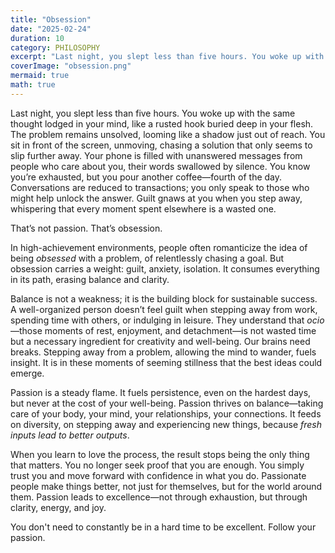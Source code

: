```yaml
---
title: "Obsession"
date: "2025-02-24"
duration: 10
category: PHILOSOPHY
excerpt: "Last night, you slept less than five hours. You woke up with the same thought lodged in your mind, like a rusted hook buried deep in your flesh. That’s not passion. That’s obsession. "
coverImage: "obsession.png"
mermaid: true
math: true
---
```


Last night, you slept less than five hours. You woke up with the same thought lodged in your mind, like a rusted hook buried deep in your flesh. The problem remains unsolved, looming like a shadow just out of reach. You sit in front of the screen, unmoving, chasing a solution that only seems to slip further away. Your phone is filled with unanswered messages from people who care about you, their words swallowed by silence. You know you’re exhausted, but you pour another coffee—fourth of the day. Conversations are reduced to transactions; you only speak to those who might help unlock the answer. Guilt gnaws at you when you step away, whispering that every moment spent elsewhere is a wasted one.

That’s not passion. That’s obsession.

In high-achievement environments, people often romanticize the idea of being *obsessed* with a problem, of relentlessly chasing a goal. But obsession carries a weight: guilt, anxiety, isolation. It consumes everything in its path, erasing balance and clarity.

Balance is not a weakness; it is the building block for sustainable success. A well-organized person doesn’t feel guilt when stepping away from work, spending time with others, or indulging in leisure. They understand that *ocio*—those moments of rest, enjoyment, and detachment—is not wasted time but a necessary ingredient for creativity and well-being. Our brains need breaks. Stepping away from a problem, allowing the mind to wander, fuels insight. It is in these moments of seeming stillness that the best ideas could emerge.

Passion is a steady flame. It fuels persistence, even on the hardest days, but never at the cost of your well-being. Passion thrives on balance—taking care of your body, your mind, your relationships, your connections. It feeds on diversity, on stepping away and experiencing new things, because *fresh inputs lead to better outputs*.

When you learn to love the process, the result stops being the only thing that matters. You no longer seek proof that you are enough. You simply trust you and move forward with confidence in what you do. Passionate people make things better, not just for themselves, but for the world around them. Passion leads to excellence—not through exhaustion, but through clarity, energy, and joy.

You don't need to constantly be in a hard time to be excellent. Follow your passion.